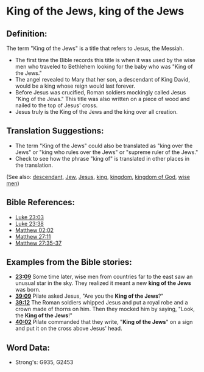 # King of the Jews, king of the Jews #

## Definition: ##

The term "King of the Jews" is a title that refers to Jesus, the Messiah.

* The first time the Bible records this title is when it was used by the wise men who traveled to Bethlehem looking for the baby who was "King of the Jews."
* The angel revealed to Mary that her son, a descendant of King David, would be a king whose reign would last forever.
* Before Jesus was crucified, Roman soldiers mockingly called Jesus "King of the Jews." This title was also written on a piece of wood and nailed to the top of Jesus' cross.
* Jesus truly is the King of the Jews and the king over all creation.

## Translation Suggestions: ##

* The term "King of the Jews" could also be translated as "king over the Jews" or "king who rules over the Jews" or "supreme ruler of the Jews."
* Check to see how the phrase "king of" is translated in other places in the translation.

(See also: [descendant](../other/descendant.md), [Jew](../kt/jew.md), [Jesus](../kt/jesus.md), [king](../other/king.md), [kingdom](../other/kingdom.md), [kingdom of God](../kt/kingdomofgod.md), [wise men](../other/wisemen.md))

## Bible References: ##

* [Luke 23:03](rc://en/tn/help/luk/23/03)
* [Luke 23:38](rc://en/tn/help/luk/23/38)
* [Matthew 02:02](rc://en/tn/help/mat/02/02)
* [Matthew 27:11](rc://en/tn/help/mat/27/11)
* [Matthew 27:35-37](rc://en/tn/help/mat/27/35)

## Examples from the Bible stories: ##

* __[23:09](rc://en/tn/help/obs/23/09)__ Some time later, wise men from countries far to the east saw an unusual star in the sky. They realized it meant a new __king of the Jews__  was born.
* __[39:09](rc://en/tn/help/obs/39/09)__ Pilate asked Jesus, "Are you the __King of the Jews__?"
* __[39:12](rc://en/tn/help/obs/39/12)__ The Roman soldiers whipped Jesus and put a royal robe and a crown made of thorns on him. Then they mocked him by saying, "Look, the __King of the Jews__!"
* __[40:02](rc://en/tn/help/obs/40/02)__ Pilate commanded that they write, "__King of the Jews__" on a sign and put it on the cross above Jesus' head.


## Word Data: ##

* Strong's: G935, G2453
